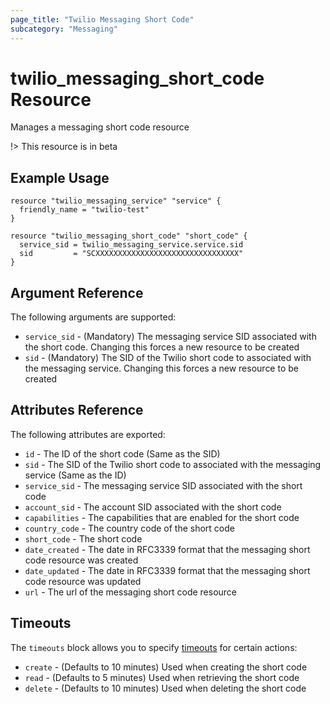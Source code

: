```yaml
---
page_title: "Twilio Messaging Short Code"
subcategory: "Messaging"
---
```


# twilio_messaging_short_code Resource

Manages a messaging short code resource

!> This resource is in beta

## Example Usage

```hcl
resource "twilio_messaging_service" "service" {
  friendly_name = "twilio-test"
}

resource "twilio_messaging_short_code" "short_code" {
  service_sid = twilio_messaging_service.service.sid
  sid         = "SCXXXXXXXXXXXXXXXXXXXXXXXXXXXXXXXX"
}
```

## Argument Reference

The following arguments are supported:

- `service_sid` - (Mandatory) The messaging service SID associated with the short code. Changing this forces a new resource to be created
- `sid` - (Mandatory) The SID of the Twilio short code to associated with the messaging service. Changing this forces a new resource to be created

## Attributes Reference

The following attributes are exported:

- `id` - The ID of the short code (Same as the SID)
- `sid` - The SID of the Twilio short code to associated with the messaging service (Same as the ID)
- `service_sid` - The messaging service SID associated with the short code
- `account_sid` - The account SID associated with the short code
- `capabilities` - The capabilities that are enabled for the short code
- `country_code` - The country code of the short code
- `short_code` - The short code
- `date_created` - The date in RFC3339 format that the messaging short code resource was created
- `date_updated` - The date in RFC3339 format that the messaging short code resource was updated
- `url` - The url of the messaging short code resource

## Timeouts

The `timeouts` block allows you to specify [timeouts](https://www.terraform.io/docs/configuration/resources.html#timeouts) for certain actions:

- `create` - (Defaults to 10 minutes) Used when creating the short code
- `read` - (Defaults to 5 minutes) Used when retrieving the short code
- `delete` - (Defaults to 10 minutes) Used when deleting the short code
